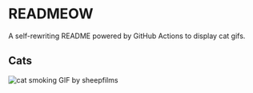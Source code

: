 # READMEOW

A self-rewriting README powered by GitHub Actions to display cat gifs.

## Cats

![cat smoking GIF by sheepfilms](https://media2.giphy.com/media/l0ExdMHUDKteztyfe/200.gif?cid=9acd02da3aco08e4zh4l7ke8fqx8hu341eys9s66jk0hfygm&ep=v1_gifs_search&rid=200.gif&ct=g)
